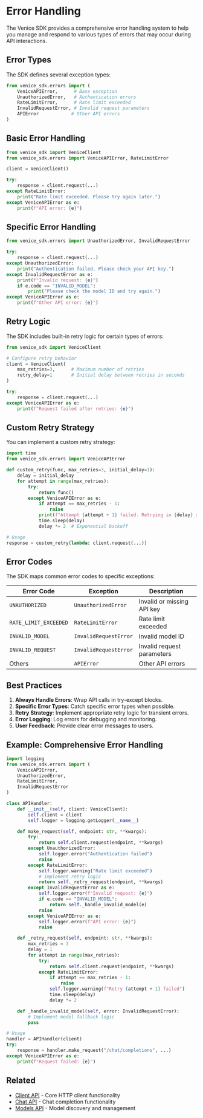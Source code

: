 # Error Handling

The Venice SDK provides a comprehensive error handling system to help you manage and respond to various types of errors that may occur during API interactions.

## Error Types

The SDK defines several exception types:

```python
from venice_sdk.errors import (
    VeniceAPIError,      # Base exception
    UnauthorizedError,   # Authentication errors
    RateLimitError,      # Rate limit exceeded
    InvalidRequestError, # Invalid request parameters
    APIError            # Other API errors
)
```

## Basic Error Handling

```python
from venice_sdk import VeniceClient
from venice_sdk.errors import VeniceAPIError, RateLimitError

client = VeniceClient()

try:
    response = client.request(...)
except RateLimitError:
    print("Rate limit exceeded. Please try again later.")
except VeniceAPIError as e:
    print(f"API error: {e}")
```

## Specific Error Handling

```python
from venice_sdk.errors import UnauthorizedError, InvalidRequestError

try:
    response = client.request(...)
except UnauthorizedError:
    print("Authentication failed. Please check your API key.")
except InvalidRequestError as e:
    print(f"Invalid request: {e}")
    if e.code == "INVALID_MODEL":
        print("Please check the model ID and try again.")
except VeniceAPIError as e:
    print(f"Other API error: {e}")
```

## Retry Logic

The SDK includes built-in retry logic for certain types of errors:

```python
from venice_sdk import VeniceClient

# Configure retry behavior
client = VeniceClient(
    max_retries=3,      # Maximum number of retries
    retry_delay=1       # Initial delay between retries in seconds
)

try:
    response = client.request(...)
except VeniceAPIError as e:
    print(f"Request failed after retries: {e}")
```

## Custom Retry Strategy

You can implement a custom retry strategy:

```python
import time
from venice_sdk.errors import VeniceAPIError

def custom_retry(func, max_retries=3, initial_delay=1):
    delay = initial_delay
    for attempt in range(max_retries):
        try:
            return func()
        except VeniceAPIError as e:
            if attempt == max_retries - 1:
                raise
            print(f"Attempt {attempt + 1} failed. Retrying in {delay} seconds...")
            time.sleep(delay)
            delay *= 2  # Exponential backoff

# Usage
response = custom_retry(lambda: client.request(...))
```

## Error Codes

The SDK maps common error codes to specific exceptions:

| Error Code | Exception | Description |
|------------|------------|-------------|
| `UNAUTHORIZED` | `UnauthorizedError` | Invalid or missing API key |
| `RATE_LIMIT_EXCEEDED` | `RateLimitError` | Rate limit exceeded |
| `INVALID_MODEL` | `InvalidRequestError` | Invalid model ID |
| `INVALID_REQUEST` | `InvalidRequestError` | Invalid request parameters |
| Others | `APIError` | Other API errors |

## Best Practices

1. **Always Handle Errors**: Wrap API calls in try-except blocks.
2. **Specific Error Types**: Catch specific error types when possible.
3. **Retry Strategy**: Implement appropriate retry logic for transient errors.
4. **Error Logging**: Log errors for debugging and monitoring.
5. **User Feedback**: Provide clear error messages to users.

## Example: Comprehensive Error Handling

```python
import logging
from venice_sdk.errors import (
    VeniceAPIError,
    UnauthorizedError,
    RateLimitError,
    InvalidRequestError
)

class APIHandler:
    def __init__(self, client: VeniceClient):
        self.client = client
        self.logger = logging.getLogger(__name__)

    def make_request(self, endpoint: str, **kwargs):
        try:
            return self.client.request(endpoint, **kwargs)
        except UnauthorizedError:
            self.logger.error("Authentication failed")
            raise
        except RateLimitError:
            self.logger.warning("Rate limit exceeded")
            # Implement retry logic
            return self._retry_request(endpoint, **kwargs)
        except InvalidRequestError as e:
            self.logger.error(f"Invalid request: {e}")
            if e.code == "INVALID_MODEL":
                return self._handle_invalid_model(e)
            raise
        except VeniceAPIError as e:
            self.logger.error(f"API error: {e}")
            raise

    def _retry_request(self, endpoint: str, **kwargs):
        max_retries = 3
        delay = 1
        for attempt in range(max_retries):
            try:
                return self.client.request(endpoint, **kwargs)
            except RateLimitError:
                if attempt == max_retries - 1:
                    raise
                self.logger.warning(f"Retry {attempt + 1} failed")
                time.sleep(delay)
                delay *= 2

    def _handle_invalid_model(self, error: InvalidRequestError):
        # Implement model fallback logic
        pass

# Usage
handler = APIHandler(client)
try:
    response = handler.make_request("/chat/completions", ...)
except VeniceAPIError as e:
    print(f"Request failed: {e}")
```

## Related

- [Client API](../api/client.md) - Core HTTP client functionality
- [Chat API](../api/chat.md) - Chat completion functionality
- [Models API](../api/models.md) - Model discovery and management 